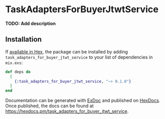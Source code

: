 # TaskAdaptersForBuyerJtwtService

**TODO: Add description**

## Installation

If [available in Hex](https://hex.pm/docs/publish), the package can be installed
by adding `task_adapters_for_buyer_jtwt_service` to your list of dependencies in `mix.exs`:

```elixir
def deps do
  [
    {:task_adapters_for_buyer_jtwt_service, "~> 0.1.0"}
  ]
end
```

Documentation can be generated with [ExDoc](https://github.com/elixir-lang/ex_doc)
and published on [HexDocs](https://hexdocs.pm). Once published, the docs can
be found at <https://hexdocs.pm/task_adapters_for_buyer_jtwt_service>.


